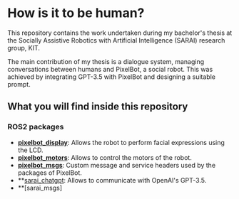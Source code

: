 # How is it to be human?


This repository contains the work undertaken during my bachelor's thesis at the Socially Assistive Robotics with Artificial Intelligence (SARAI) research group, KIT.

The main contribution of my thesis is a dialogue system, managing conversations between humans and PixelBot, a social robot. This was achieved by integrating GPT-3.5 with PixelBot and designing a suitable prompt.

## What you will find inside this repository

### ROS2 packages

- **[pixelbot_display](https://github.com/Revilo1409/HowIsItToBeHuman-Interaction/tree/main/pixelbot_display)**: Allows the robot to perform facial expressions using the LCD.
- **[pixelbot_motors](https://github.com/Revilo1409/HowIsItToBeHuman-Interaction/tree/main/pixelbot_motors)**: Allows to control the motors of the robot.
- **[pixelbot_msgs](https://github.com/Revilo1409/HowIsItToBeHuman-Interaction/tree/main/pixelbot_msgs)**: Custom message and service headers used by the packages of PixelBot.
- **[sarai_chatgpt](https://github.com/Revilo1409/HowIsItToBeHuman-Interaction/tree/main/sarai_chatgpt): Allows to communicate with OpenAI's GPT-3.5.
- **[sarai_msgs]
